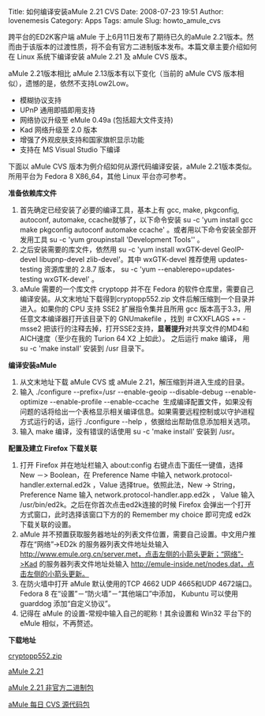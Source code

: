 Title: 如何编译安装aMule 2.21 CVS
Date: 2008-07-23 19:51
Author: lovenemesis
Category: Apps
Tags: amule
Slug: howto_amule_cvs

跨平台的ED2K客户端 aMule 于上6月11日发布了期待已久的aMule
2.21版本。然而由于该版本的过渡性质，将不会有官方二进制版本发布。本篇文章主要介绍如何在
Linux 系统下编译安装 aMule 2.21 及 aMule CVS 版本。

aMule 2.21版本相比 aMule 2.13版本有以下变化（当前的 aMule CVS
版本相似），遗憾的是，依然不支持Low2Low。

-   模糊协议支持
-   UPnP 通用即插即用支持
-   网络协议升级至 eMule 0.49a (包括超大文件支持)
-   Kad 网络升级至 2.0 版本
-   增强了外观皮肤支持和国家旗帜显示功能
-   支持在 MS Visual Studio 下编译

下面以 aMule CVS 版本为例介绍如何从源代码编译安装，aMule
2.21版本类似。所用平台为 Fedora 8 X86\_64，其他 Linux 平台亦可参考。

**准备依赖库文件**

1.  首先确定已经安装了必要的编译工具，基本上有 gcc, make, pkgconfig,
    autoconf, automake, ccache就够了，以下命令安装 su -c 'yum install
    gcc make pkgconfig autoconf automake ccache'
    。或者用以下命令安装全部开发用工具 su -c 'yum groupinstall
    'Development Tools'' 。
2.  之后安装需要的库文件，依然用 su -c 'yum install wxGTK-devel
    GeoIP-devel libupnp-devel zlib-devel'。其中 wxGTK-devel 推荐使用
    updates-testing 资源库里的 2.8.7 版本， su -c
    'yum --enablerepo=updates-testing wxGTK-devel' 。
3.  aMule 需要的一个库文件 cryptopp 并不在 Fedora
    的软件仓库里，需要自己编译安装。从文末地址下载得到cryptopp552.zip
    文件后解压缩到一个目录并进入。如果你的 CPU 支持 SSE2
    扩展指令集并且所用 gcc 版本高于3.3，用任意文本编译器打开该目录下的
    GNUmakefile ，找到 ＃CXXFLAGS += -msse2
    把该行的注释去掉，打开SSE2支持，**显著提升**对共享文件的MD4和AICH速度（至少在我的
    Turion 64 X2 上如此）。 之后运行 make 编译， 用 su -c 'make install'
    安装到 /usr 目录下。

**编译安装aMule**

1.  从文末地址下载 aMule CVS 或 aMule 2.21，解压缩到并进入生成的目录。
2.  输入
    ./configure --prefix=/usr --enable-geoip --disable-debug --enable-optimize --enable-profile --enable-ccache 
    生成编译配置文件，如果没有问题的话将给出一个表格显示相关编译信息。如果需要远程控制或以守护进程方式运行的话，运行
    ./configure --help ，依据给出帮助信息添加相关选项。
3.  输入 make 编译，没有错误的话使用 su -c 'make install' 安装到 /usr。

**配置及建立 Firefox 下载关联**

1.  打开 Firefox 并在地址栏输入 about:config 右键点击下面任一键值，选择
    New －> Boolean，在 Preference Name 中输入
    network.protocol-handler.external.ed2k ，Value
    选择true。依照此法，New -> String， Preference Name 输入
    network.protocol-handler.app.ed2k ， Value 输入
    /usr/bin/ed2k。之后在你首次点击ed2k连接的时候 Firefox
    会弹出一个打开方式窗口，此时选择该窗口下方的的 Remember my choice
    即可完成 ed2k 下载关联的设置。
2.  aMule
    并不预置获取服务器地址的列表文件位置，需要自己设置。中文用户推荐在“网络”->ED2k
    的服务器列表文件地址处输入
    http://www.emule.org.cn/server.met，点击左侧的小箭头更新；“网络”->Kad
    的服务器列表文件地址处输入
    http://emule-inside.net/nodes.dat，点击左侧的小箭头更新。
3.  在防火墙中打开 aMule 默认使用的TCP 4662 UDP 4665和UDP
    4672端口。Fedora 8 在“设置”－“防火墙”－“其他端口”中添加， Kubuntu
    可以使用 guarddog 添加“自定义协议”。
4.  记得在 aMule 的设置-常规中输入自己的昵称！其余设置和 Win32 平台下的
    eMule 相似，不再赘述。

**下载地址**

[cryptopp552.zip](http://www.mirrorservice.org/sites/download.sourceforge.net/pub/sourceforge/c/cr/cryptopp/cryptopp552.zip)

[aMule 2.21  
](http://www.amule.org/files/download.php?go=2&file=170&mirror=262)

[aMule 2.21 非官方二进制包](http://forum.amule.org/index.php?board=69.0)

[aMule 每日 CVS 源代码包](http://www.hirnriss.net/?area=cvs)
